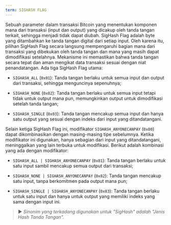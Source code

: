 ```yaml
---
term: SIGHASH FLAG
---
```


Sebuah parameter dalam transaksi Bitcoin yang menentukan komponen mana dari transaksi (input dan output) yang dicakup oleh tanda tangan terkait, sehingga menjadi tidak dapat diubah. SigHash Flag adalah byte yang ditambahkan ke tanda tangan digital dari setiap input. Oleh karena itu, pilihan SigHash Flag secara langsung mempengaruhi bagian mana dari transaksi yang dibekukan oleh tanda tangan dan mana yang masih dapat dimodifikasi setelahnya. Mekanisme ini memastikan bahwa tanda tangan secara tepat dan aman mengikat data transaksi sesuai dengan niat penandatangan. Ada tiga SigHash Flag utama:

- `SIGHASH_ALL` (`0x01`): Tanda tangan berlaku untuk semua input dan output dari transaksi, sehingga menguncinya sepenuhnya;

- `SIGHASH_NONE` (`0x02`): Tanda tangan berlaku untuk semua input tetapi tidak untuk output mana pun, memungkinkan output untuk dimodifikasi setelah tanda tangan;

- `SIGHASH_SINGLE` (`0x03`): Tanda tangan mencakup semua input dan hanya satu output yang sesuai dengan indeks dari input yang ditandatangani.

Selain ketiga SigHash Flag ini, modifikator `SIGHASH_ANYONECANPAY` (`0x80`) dapat dikombinasikan dengan masing-masing tipe sebelumnya. Ketika modifikator ini digunakan, hanya sebagian dari input yang ditandatangani, meninggalkan yang lain terbuka untuk modifikasi. Berikut adalah kombinasi yang ada dengan modifikator:

- `SIGHASH_ALL | SIGHASH_ANYONECANPAY` (`0x81`): Tanda tangan berlaku untuk satu input sambil mencakup semua output dari transaksi;

- `SIGHASH_NONE | SIGHASH_ANYONECANPAY` (`0x82`): Tanda tangan mencakup satu input, tanpa berkomitmen pada output mana pun;

- `SIGHASH_SINGLE | SIGHASH_ANYONECANPAY` (`0x83`): Tanda tangan berlaku untuk satu input dan hanya untuk output yang memiliki indeks yang sama dengan input ini.

> ► *Sinonim yang terkadang digunakan untuk "SigHash" adalah "Jenis Hash Tanda Tangan".*